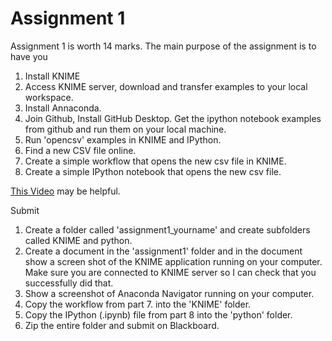 # Assignment 1

Assignment 1 is worth 14 marks.  The main purpose of the assignment is to have you   

1. Install KNIME
2. Access KNIME server, download and transfer examples to your local workspace.
3. Install Annaconda.
4. Join Github, Install GitHub Desktop. Get the ipython notebook examples from github and run them on your local machine. 
5. Run 'opencsv' examples in KNIME and IPython. 
6. Find a new CSV file online.
7. Create a simple workflow that opens the new csv file in KNIME. 
8. Create a simple IPython notebook that opens the new csv file. 

[This Video](https://www.youtube.com/watch?v=9miEihigfGQ) may be helpful.  

Submit

1.  Create a folder called 'assignment1_yourname' and create subfolders called KNIME and python. 
2.  Create a document in the 'assignment1' folder and in the document show a screen shot of the KNIME application running on your computer.  Make sure you are connected to KNIME server so I can check that you successfully did that.    
3.  Show a screenshot of Anaconda Navigator running on your computer.  
2.  Copy the workflow from part 7. into the 'KNIME' folder. 
3.  Copy the IPython (.ipynb) file from part 8 into the 'python' folder.  
4.  Zip the entire folder and submit on Blackboard. 
